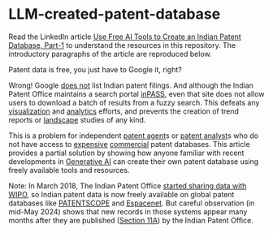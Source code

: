 # LLM-created-patent-database

Read the LinkedIn article [Use Free AI Tools to Create an Indian Patent Database, Part-1](https://www.linkedin.com/pulse/use-free-ai-tools-create-indian-patent-database-part-1-dasgupta-zvkrc/) to understand the resources in this repository. The introductory paragraphs of the article are reproduced below.

Patent data is free, you just have to Google it, right? 

Wrong! Google [does not](https://support.google.com/faqs/answer/7049585?hl=en) list Indian patent filings. And although the Indian Patent Office maintains a search portal [inPASS](https://iprsearch.ipindia.gov.in/publicsearch), even that site does not allow users to download a batch of results from a fuzzy search. This defeats any [visualization](https://en.wikipedia.org/wiki/Data_and_information_visualization) and [analytics](https://en.wikipedia.org/wiki/Analytics) efforts, and prevents the creation of trend reports or [landscape](https://www.wipo.int/patentscope/en/programs/patent_landscapes/) studies of any kind.

This is a problem for independent [patent agent](https://en.wikipedia.org/wiki/Patent_attorney#India)s or [patent analyst](https://en.wikipedia.org/wiki/Patent_analysis)s who do not have access to [expensive](https://www.greyb.com/blog/patent-databases-best-search-platforms/) [commercial](https://www.wipo.int/edocs/mdocs/africa/en/wipo_tiscs_kgl_18/wipo_tiscs_kgl_18_t_9.pdf) patent databases. This article provides a partial solution by showing how anyone familiar with recent developments in [Generative AI](https://en.wikipedia.org/wiki/Generative_artificial_intelligence) can create their own patent database using freely available tools and resources.

Note: In March 2018, The Indian Patent Office [started sharing data with WIPO](https://www.wipo.int/patentscope/en/news/pctdb/2018/news_0002.html), so Indian patent data is now freely available on global patent databases like [PATENTSCOPE](https://www.wipo.int/patentscope/en/) and [Espacenet](https://worldwide.espacenet.com/). But careful observation (in mid-May 2024) shows that new records in those systems appear many months after they are published ([Section 11A](https://ipindia.gov.in/writereaddata/Portal/ev/sections/ps11.html)) by the Indian Patent Office.

